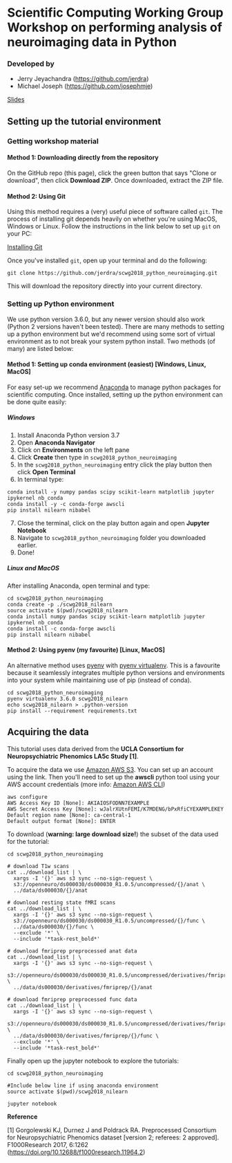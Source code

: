 # Scientific Computing Working Group Workshop on performing analysis of neuroimaging data in Python

### Developed by
- Jerry Jeyachandra (https://github.com/jerdra)
- Michael Joseph (https://github.com/josephmje)

[Slides](https://docs.google.com/presentation/d/1er6dQcERL-Yeb5-7A29tJnmqgHNaLpTLXM3e-SmpjDg/edit?usp=sharing)

## Setting up the tutorial environment

### Getting workshop material

#### Method 1: Downloading directly from the repository 

On the GitHub repo (this page), click the green button that says "Clone or download", then click **Download ZIP**. Once downloaded, extract the ZIP file.

#### Method 2: Using Git

Using this method requires a (very) useful piece of software called <code>git</code>. The process of installing git depends heavily on whether you're using MacOS, Windows or Linux. Follow the instructions in the link below to set up <code>git</code> on your PC:

[Installing Git](https://git-scm.com/book/en/v2/Getting-Started-Installing-Git)

Once you've installed <code>git</code>, open up your terminal and do the following:

```
git clone https://github.com/jerdra/scwg2018_python_neuroimaging.git
```

This will download the repository directly into your current directory. 

### Setting up Python environment
We use python version 3.6.0, but any newer version should also work (Python 2 versions haven't been tested). There are many methods to setting up a python environment but we'd recommend using some sort of virtual environment as to not break your system python install. Two methods (of many) are listed below:

#### Method 1: Setting up conda environment (easiest) [Windows, Linux, MacOS]
For easy set-up we recommend [Anaconda](https://www.anaconda.com/download/) to manage python packages for scientific computing. Once installed, setting up the python environment can be done quite easily:

##### Windows
1. Install Anaconda Python version 3.7
2. Open **Anaconda Navigator**
3. Click on **Environments** on the left pane
4. Click **Create** then type in <code>scwg2018_python_neuroimaging</code>
5. In the <code>scwg2018_python_neuroimaging</code> entry click the play button then click **Open Terminal** 
6. In terminal type: 
```
conda install -y numpy pandas scipy scikit-learn matplotlib jupyter ipykernel nb_conda
conda install -y -c conda-forge awscli
pip install nilearn nibabel
```
7. Close the terminal, click on the play button again and open **Jupyter Notebook**
8. Navigate to <code>scwg2018_python_neuroimaging</code> folder you downloaded earlier.
9. Done!

##### Linux and MacOS

After installing Anaconda, open terminal and type: 

```
cd scwg2018_python_neuroimaging
conda create -p ./scwg2018_nilearn
source activate $(pwd)/scwg2018_nilearn
conda install numpy pandas scipy scikit-learn matplotlib jupyter ipykernel nb_conda
conda install -c conda-forge awscli
pip install nilearn nibabel

```
#### Method 2: Using pyenv (my favourite) [Linux, MacOS]
An alternative method uses [pyenv](https://github.com/pyenv/pyenv) with [pyenv virtualenv](https://github.com/pyenv/pyenv-virtualenv). This is a favourite because it seamlessly integrates multiple python versions and environments into your system while maintaining use of pip (instead of conda).
```
cd scwg2018_python_neuroimaging
pyenv virtualenv 3.6.0 scwg2018_nilearn
echo scwg2018_nilearn > .python-version
pip install --requirement requirements.txt
```

## Acquiring the data
This tutorial uses data derived from the **UCLA Consortium for Neuropsychiatric Phenomics LA5c Study [1]**.

To acquire the data we use [Amazon AWS S3](https://aws.amazon.com/). You can set up an account using the link. Then you'll need to set up the **awscli** python tool using your AWS account credentials (more info: [Amazon AWS CLI](https://aws.amazon.com/cli/))
```
aws configure
AWS Access Key ID [None]: AKIAIOSFODNN7EXAMPLE
AWS Secret Access Key [None]: wJalrXUtnFEMI/K7MDENG/bPxRfiCYEXAMPLEKEY
Default region name [None]: ca-central-1
Default output format [None]: ENTER
```
To download (**warning: large download size!**) the subset of the data used for the tutorial:

```
cd scwg2018_python_neuroimaging

# download T1w scans
cat ../download_list | \
  xargs -I '{}' aws s3 sync --no-sign-request \
  s3://openneuro/ds000030/ds000030_R1.0.5/uncompressed/{}/anat \
  ../data/ds000030/{}/anat

# download resting state fMRI scans
cat ../download_list | \
  xargs -I '{}' aws s3 sync --no-sign-request \
  s3://openneuro/ds000030/ds000030_R1.0.5/uncompressed/{}/func \
  ../data/ds000030/{}/func \
  --exclude '*' \
  --include '*task-rest_bold*'

# download fmriprep preprocessed anat data
cat ../download_list | \
  xargs -I '{}' aws s3 sync --no-sign-request \
  s3://openneuro/ds000030/ds000030_R1.0.5/uncompressed/derivatives/fmriprep/{}/anat \
  ../data/ds000030/derivatives/fmriprep/{}/anat

# download fmriprep preprocessed func data
cat ../download_list | \
  xargs -I '{}' aws s3 sync --no-sign-request \
  s3://openneuro/ds000030/ds000030_R1.0.5/uncompressed/derivatives/fmriprep/{}/func \
  ../data/ds000030/derivatives/fmriprep/{}/func \
  --exclude '*' \
  --include '*task-rest_bold*'
```
Finally open up the jupyter notebook to explore the tutorials:
```
cd scwg2018_python_neuroimaging

#Include below line if using anaconda environment
source activate $(pwd)/scwg2018_nilearn

jupyter notebook
```

**Reference**

[1] Gorgolewski KJ, Durnez J and Poldrack RA. Preprocessed Consortium for Neuropsychiatric Phenomics dataset [version 2; referees: 2 approved]. F1000Research 2017, 6:1262
(https://doi.org/10.12688/f1000research.11964.2)
